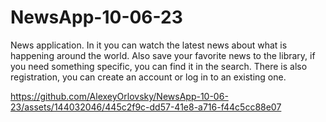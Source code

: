 # NewsApp-10-06-23

News application. In it you can watch the latest news about what is happening around the world. Also save your favorite news to the library, if you need something specific, you can find it in the search. There is also registration, you can create an account or log in to an existing one.

https://github.com/AlexeyOrlovsky/NewsApp-10-06-23/assets/144032046/445c2f9c-dd57-41e8-a716-f44c5cc88e07


